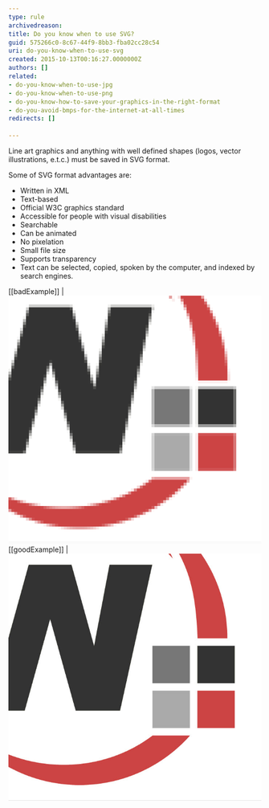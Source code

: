 ```yaml
---
type: rule
archivedreason: 
title: Do you know when to use SVG?
guid: 575266c0-8c67-44f9-8bb3-fba02cc28c54
uri: do-you-know-when-to-use-svg
created: 2015-10-13T00:16:27.0000000Z
authors: []
related:
- do-you-know-when-to-use-jpg
- do-you-know-when-to-use-png
- do-you-know-how-to-save-your-graphics-in-the-right-format
- do-you-avoid-bmps-for-the-internet-at-all-times
redirects: []

---
```


Line art graphics and anything with well defined shapes (logos, vector illustrations, e.t.c.) must be saved in SVG format.

Some of SVG format advantages are:

* Written in XML
* Text-based
* Official W3C graphics standard
* Accessible for people with visual disabilities
* Searchable
* Can be animated
* No pixelation
* Small file size
* Supports transparency
* Text can be selected, copied, spoken by the computer, and indexed by search engines.


<!--endintro-->

[[badExample]]
| ![this graphic is line art, but has mistakenly been saved as a JPEG. It loses resolution.](jpg_vs_svg_bad.jpg)
[[goodExample]]
| ![the same graphic, saved as an SVG, no pixelation.](svg.jpg)
